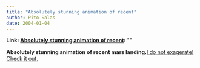 ```yaml
---
title: "Absolutely stunning animation of recent"
author: Pito Salas
date: 2004-01-04
---
```


**Link: [Absolutely stunning animation of recent](None):** ""

**Absolutely stunning animation of recent mars landing.**[I do not exagerate!
Check it out.](<http://marsrovers.jpl.nasa.gov/home/index.html>)


